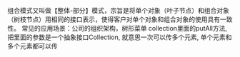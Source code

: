 组合模式又叫做【整体-部分】模式，宗旨是将单个对象（叶子节点）和组合对象（树枝节点）用相同的接口表示，使得客户对单个对象和组合对象的使用具有一致性。
常见的应用场景：公司的组织架构，树形菜单
collection里面的putAll方法, 把里面的参数是一个抽象接口Collection, 就意思一次可以传多个元素, 单个元素和多个元素都可以传